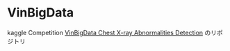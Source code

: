 # VinBigData
kaggle Competition [VinBigData Chest X-ray Abnormalities Detection](https://www.kaggle.com/c/vinbigdata-chest-xray-abnormalities-detection) のリポジトリ<br>

